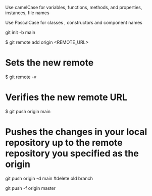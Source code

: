 Use camelCase for variables, functions, methods, and properties, instances, file names

Use PascalCase for classes , constructors and component names

git init -b main

$ git remote add origin <REMOTE_URL>
# Sets the new remote
$ git remote -v
# Verifies the new remote URL
$ git push origin main
# Pushes the changes in your local repository up to the remote repository you specified as the origin
git push origin -d main 
#delete old branch


git push -f origin master